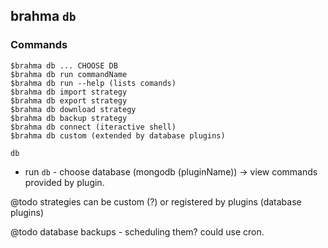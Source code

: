 ## brahma `db`

### Commands
```
$brahma db ... CHOOSE DB
$brahma db run commandName
$brahma db run --help (lists comands)
$brahma db import strategy
$brahma db export strategy
$brahma db download strategy
$brahma db backup strategy
$brahma db connect (iteractive shell)
$brahma db custom (extended by database plugins)

```

`db`
- run `db` - choose database (mongodb (pluginName)) -> view commands provided by plugin.

@todo strategies can be custom (?) or registered by plugins (database plugins)

@todo database backups - scheduling them? could use cron.
